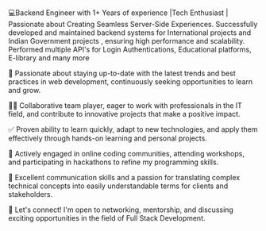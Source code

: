 💻Backend Engineer with 1+ Years of experience |Tech Enthusiast | Passionate about Creating Seamless Server-Side Experiences.
Successfully developed and maintained backend systems for International projects and Indian Government projects , ensuring high performance and scalability. Performed multiple API's for Login Authentications, Educational platforms, E-library and many more

🌱 Passionate about staying up-to-date with the latest trends and best practices in web development, continuously seeking opportunities to learn and grow.

👨‍💻 Collaborative team player, eager to work with professionals in the IT field, and contribute to innovative projects that make a positive impact.

✅ Proven ability to learn quickly, adapt to new technologies, and apply them effectively through hands-on learning and personal projects.

🌟 Actively engaged in online coding communities, attending workshops, and participating in hackathons to refine my programming skills.

📢 Excellent communication skills and a passion for translating complex technical concepts into easily understandable terms for clients and stakeholders.

📧 Let's connect! I'm open to networking, mentorship, and discussing exciting opportunities in the field of Full Stack Development.

<!---
divekarsiddhesh/divekarsiddhesh is a ✨ special ✨ repository because its `README.md` (this file) appears on your GitHub profile.
You can click the Preview link to take a look at your changes.
--->
